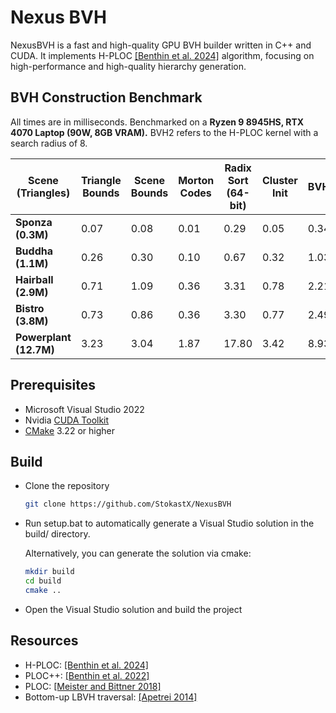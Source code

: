 # Nexus BVH

NexusBVH is a fast and high-quality GPU BVH builder written in C++ and CUDA.
It implements H-PLOC [\[Benthin et al. 2024\]](https://dl.acm.org/doi/10.1145/3675377) algorithm, focusing on high-performance and high-quality hierarchy generation.

## BVH Construction Benchmark

All times are in milliseconds. Benchmarked on a **Ryzen 9 8945HS, RTX 4070 Laptop (90W, 8GB VRAM).** BVH2 refers to the H-PLOC kernel with a search radius of 8.

| Scene (Triangles)      | Triangle Bounds | Scene Bounds | Morton Codes | Radix Sort (64-bit) | Cluster Init | BVH2 | Total  |
|------------------------|----------------|--------------|--------------|----------------------|-------------|------|--------|
| **Sponza (0.3M)**      | 0.07           | 0.08         | 0.01         | 0.29                 | 0.05        | 0.34 | 0.84   |
| **Buddha (1.1M)**      | 0.26           | 0.30         | 0.10         | 0.67                 | 0.32        | 1.03 | 2.68   |
| **Hairball (2.9M)**    | 0.71           | 1.09         | 0.36         | 3.31                 | 0.78        | 2.21 | 8.46   |
| **Bistro (3.8M)**      | 0.73           | 0.86         | 0.36         | 3.30                 | 0.77        | 2.49 | 8.52   |
| **Powerplant (12.7M)** | 3.23           | 3.04         | 1.87         | 17.80                | 3.42        | 8.93 | 38.25  |


## Prerequisites

- Microsoft Visual Studio 2022
- Nvidia [CUDA Toolkit](https://developer.nvidia.com/cuda-downloads)
- [CMake](https://cmake.org/download/) 3.22 or higher

## Build
- Clone the repository
   ```sh
   git clone https://github.com/StokastX/NexusBVH
   ```
- Run setup.bat to automatically generate a Visual Studio solution in the build/ directory.

  Alternatively, you can generate the solution via cmake:
  ```sh
  mkdir build
  cd build
  cmake ..
  ```
- Open the Visual Studio solution and build the project

## Resources

- H-PLOC: [\[Benthin et al. 2024\]](https://dl.acm.org/doi/10.1145/3675377)
- PLOC++: [\[Benthin et al. 2022\]](https://dl.acm.org/doi/10.1145/3543867)
- PLOC: [\[Meister and Bittner 2018\]](https://ieeexplore.ieee.org/document/7857089)
- Bottom-up LBVH traversal: [\[Apetrei 2014\]](https://doi.org/10.2312/cgvc.20141206)
